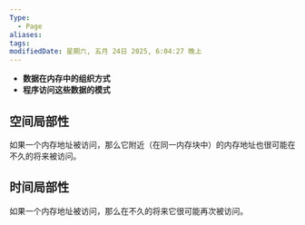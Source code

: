 ```yaml
---
Type:
  - Page
aliases: 
tags: 
modifiedDate: 星期六, 五月 24日 2025, 6:04:27 晚上
---
```

- **数据在内存中的组织方式**
- **程序访问这些数据的模式**

## 空间局部性

如果一个内存地址被访问，那么它附近（在同一内存块中）的内存地址也很可能在不久的将来被访问。

## 时间局部性

如果一个内存地址被访问，那么在不久的将来它很可能再次被访问。
